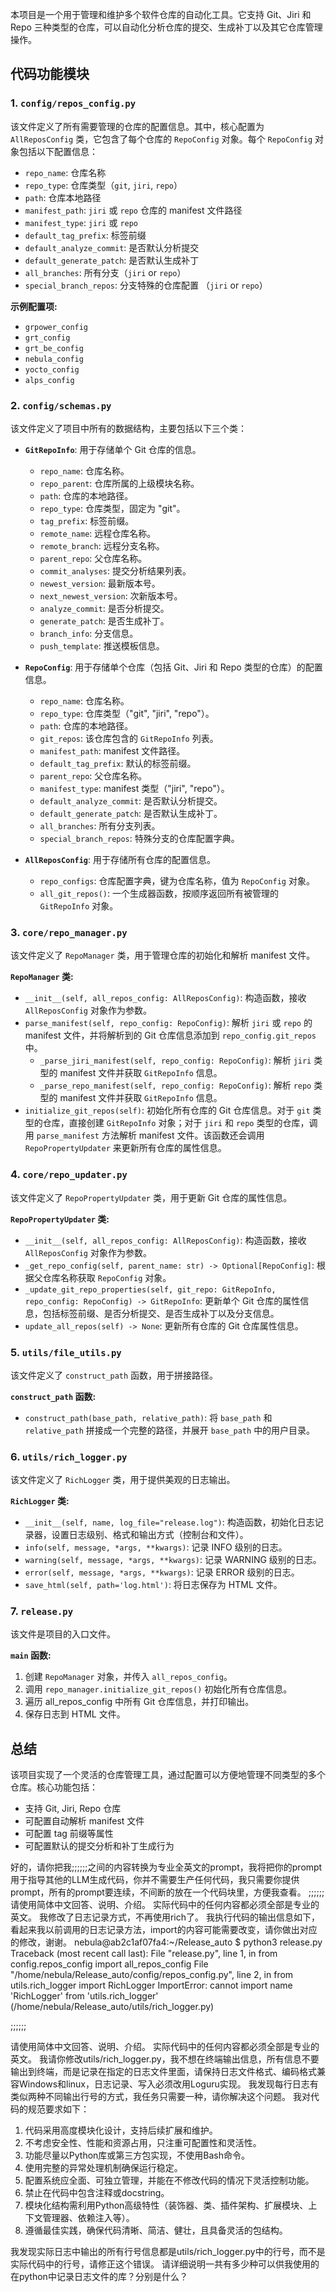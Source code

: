 
本项目是一个用于管理和维护多个软件仓库的自动化工具。它支持 Git、Jiri 和 Repo 三种类型的仓库，可以自动化分析仓库的提交、生成补丁以及其它仓库管理操作。

## 代码功能模块

### 1. `config/repos_config.py`

该文件定义了所有需要管理的仓库的配置信息。其中，核心配置为 `AllReposConfig` 类，它包含了每个仓库的 `RepoConfig` 对象。每个 `RepoConfig` 对象包括以下配置信息：

*   `repo_name`: 仓库名称
*   `repo_type`: 仓库类型（`git`, `jiri`, `repo`）
*   `path`: 仓库本地路径
*   `manifest_path`: `jiri` 或 `repo` 仓库的 manifest 文件路径
*   `manifest_type`: `jiri` 或 `repo`
*   `default_tag_prefix`: 标签前缀
*   `default_analyze_commit`: 是否默认分析提交
*   `default_generate_patch`: 是否默认生成补丁
*   `all_branches`: 所有分支（`jiri` or `repo`）
*   `special_branch_repos`: 分支特殊的仓库配置 （`jiri` or `repo`）

**示例配置项:**

*   `grpower_config`
*   `grt_config`
*   `grt_be_config`
*   `nebula_config`
*   `yocto_config`
*   `alps_config`

### 2. `config/schemas.py`

该文件定义了项目中所有的数据结构，主要包括以下三个类：

*   **`GitRepoInfo`**: 用于存储单个 Git 仓库的信息。

    *   `repo_name`: 仓库名称。
    *   `repo_parent`: 仓库所属的上级模块名称。
    *   `path`: 仓库的本地路径。
    *   `repo_type`: 仓库类型，固定为 "git"。
    *   `tag_prefix`: 标签前缀。
    *   `remote_name`: 远程仓库名称。
    *   `remote_branch`: 远程分支名称。
    *   `parent_repo`: 父仓库名称。
    *   `commit_analyses`: 提交分析结果列表。
    *   `newest_version`: 最新版本号。
    *   `next_newest_version`: 次新版本号。
    *   `analyze_commit`: 是否分析提交。
    *   `generate_patch`: 是否生成补丁。
    *   `branch_info`:  分支信息。
    *   `push_template`: 推送模板信息。
*   **`RepoConfig`**: 用于存储单个仓库（包括 Git、Jiri 和 Repo 类型的仓库）的配置信息。

    *   `repo_name`: 仓库名称。
    *   `repo_type`: 仓库类型（"git", "jiri", "repo"）。
    *   `path`: 仓库的本地路径。
    *   `git_repos`:  该仓库包含的 `GitRepoInfo` 列表。
    *   `manifest_path`: manifest 文件路径。
    *   `default_tag_prefix`: 默认的标签前缀。
    *   `parent_repo`: 父仓库名称。
    *   `manifest_type`: manifest 类型（"jiri", "repo"）。
    *   `default_analyze_commit`: 是否默认分析提交。
    *   `default_generate_patch`: 是否默认生成补丁。
    *   `all_branches`: 所有分支列表。
    *   `special_branch_repos`: 特殊分支的仓库配置字典。
*   **`AllReposConfig`**: 用于存储所有仓库的配置信息。

    *   `repo_configs`: 仓库配置字典，键为仓库名称，值为 `RepoConfig` 对象。
    *   `all_git_repos()`: 一个生成器函数，按顺序返回所有被管理的 `GitRepoInfo` 对象。

### 3. `core/repo_manager.py`

该文件定义了 `RepoManager` 类，用于管理仓库的初始化和解析 manifest 文件。

**`RepoManager` 类:**

*   `__init__(self, all_repos_config: AllReposConfig)`: 构造函数，接收 `AllReposConfig` 对象作为参数。
*   `parse_manifest(self, repo_config: RepoConfig)`: 解析 `jiri` 或 `repo` 的 manifest 文件，并将解析到的 Git 仓库信息添加到 `repo_config.git_repos` 中。
    *   `_parse_jiri_manifest(self, repo_config: RepoConfig)`: 解析 `jiri` 类型的 manifest 文件并获取 `GitRepoInfo` 信息。
    *   `_parse_repo_manifest(self, repo_config: RepoConfig)`: 解析 `repo` 类型的 manifest 文件并获取 `GitRepoInfo` 信息。
*   `initialize_git_repos(self)`: 初始化所有仓库的 Git 仓库信息。对于 `git` 类型的仓库，直接创建 `GitRepoInfo` 对象；对于 `jiri` 和 `repo` 类型的仓库，调用 `parse_manifest` 方法解析 manifest 文件。该函数还会调用 `RepoPropertyUpdater` 来更新所有仓库的属性信息。

### 4. `core/repo_updater.py`

该文件定义了 `RepoPropertyUpdater` 类，用于更新 Git 仓库的属性信息。

**`RepoPropertyUpdater` 类:**

*   `__init__(self, all_repos_config: AllReposConfig)`: 构造函数，接收 `AllReposConfig` 对象作为参数。
*   `_get_repo_config(self, parent_name: str) -> Optional[RepoConfig]`: 根据父仓库名称获取 `RepoConfig` 对象。
*   `_update_git_repo_properties(self, git_repo: GitRepoInfo, repo_config: RepoConfig) -> GitRepoInfo`: 更新单个 Git 仓库的属性信息，包括标签前缀、是否分析提交、是否生成补丁以及分支信息。
*   `update_all_repos(self) -> None`: 更新所有仓库的 Git 仓库属性信息。

### 5. `utils/file_utils.py`

该文件定义了 `construct_path` 函数，用于拼接路径。

**`construct_path` 函数:**

*   `construct_path(base_path, relative_path)`: 将 `base_path` 和 `relative_path` 拼接成一个完整的路径，并展开 `base_path` 中的用户目录。

### 6. `utils/rich_logger.py`

该文件定义了 `RichLogger` 类，用于提供美观的日志输出。

**`RichLogger` 类:**

*   `__init__(self, name, log_file="release.log")`: 构造函数，初始化日志记录器，设置日志级别、格式和输出方式（控制台和文件）。
*   `info(self, message, *args, **kwargs)`: 记录 INFO 级别的日志。
*   `warning(self, message, *args, **kwargs)`: 记录 WARNING 级别的日志。
*   `error(self, message, *args, **kwargs)`: 记录 ERROR 级别的日志。
*   `save_html(self, path='log.html')`: 将日志保存为 HTML 文件。

### 7. `release.py`

该文件是项目的入口文件。

**`main` 函数:**

1. 创建 `RepoManager` 对象，并传入 `all_repos_config`。
2. 调用 `repo_manager.initialize_git_repos()` 初始化所有仓库信息。
3. 遍历 all_repos_config 中所有 Git 仓库信息，并打印输出。
4. 保存日志到 HTML 文件。

## 总结

该项目实现了一个灵活的仓库管理工具，通过配置可以方便地管理不同类型的多个仓库。核心功能包括：

*   支持 Git, Jiri, Repo 仓库
*   可配置自动解析 manifest 文件
*   可配置 tag 前缀等属性
*   可配置默认的提交分析和补丁生成行为






好的，请你把我;;;;;;之间的内容转换为专业全英文的prompt，我将把你的prompt用于指导其他的LLM生成代码，你并不需要生产任何代码，我只需要你提供prompt，所有的prompt要连续，不间断的放在一个代码块里，方便我查看。
;;;;;;
请使用简体中文回答、说明、介绍。
实际代码中的任何内容都必须全部是专业的英文。
我修改了日志记录方式，不再使用rich了。
我执行代码的输出信息如下，看起来我以前调用的日志记录方法，import的内容可能需要改变，请你做出对应的修改，谢谢。
nebula@ab2c1af07fa4:~/Release_auto $ python3 release.py 
Traceback (most recent call last):
  File "release.py", line 1, in <module>
    from config.repos_config import all_repos_config
  File "/home/nebula/Release_auto/config/repos_config.py", line 2, in <module>
    from utils.rich_logger import RichLogger
ImportError: cannot import name 'RichLogger' from 'utils.rich_logger' (/home/nebula/Release_auto/utils/rich_logger.py)

;;;;;;

请使用简体中文回答、说明、介绍。
实际代码中的任何内容都必须全部是专业的英文。
我请你修改utils/rich_logger.py，我不想在终端输出信息，所有信息不要输出到终端，而是记录在指定的日志文件里面，请保持日志文件格式、编码格式兼容Windows和linux，日志记录、写入必须改用Loguru实现。
我发现每行日志有类似两种不同输出行号的方式，我任务只需要一种，请你解决这个问题。
我对代码的规范要求如下：
1. 代码采用高度模块化设计，支持后续扩展和维护。
2. 不考虑安全性、性能和资源占用，只注重可配置性和灵活性。
3. 功能尽量以Python库或第三方包实现，不使用Bash命令。
4. 使用完整的异常处理机制确保运行稳定。
5. 配置系统应全面、可独立管理，并能在不修改代码的情况下灵活控制功能。
6. 禁止在代码中包含注释或docstring。
7. 模块化结构需利用Python高级特性（装饰器、类、插件架构、扩展模块、上下文管理器、依赖注入等）。
8. 遵循最佳实践，确保代码清晰、简洁、健壮，且具备灵活的包结构。

我发现实际日志中输出的所有行号信息都是utils/rich_logger.py中的行号，而不是实际代码中的行号，请修正这个错误。
请详细说明一共有多少种可以供我使用的在python中记录日志文件的库？分别是什么？